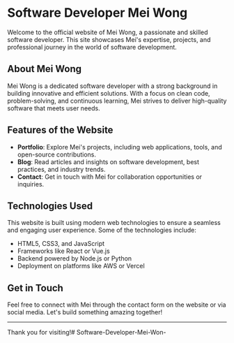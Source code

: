 # Software Developer Mei Wong

Welcome to the official website of Mei Wong, a passionate and skilled software developer. This site showcases Mei's expertise, projects, and professional journey in the world of software development.

## About Mei Wong

Mei Wong is a dedicated software developer with a strong background in building innovative and efficient solutions. With a focus on clean code, problem-solving, and continuous learning, Mei strives to deliver high-quality software that meets user needs.

## Features of the Website

- **Portfolio**: Explore Mei's projects, including web applications, tools, and open-source contributions.
- **Blog**: Read articles and insights on software development, best practices, and industry trends.
- **Contact**: Get in touch with Mei for collaboration opportunities or inquiries.

## Technologies Used

This website is built using modern web technologies to ensure a seamless and engaging user experience. Some of the technologies include:

- HTML5, CSS3, and JavaScript
- Frameworks like React or Vue.js
- Backend powered by Node.js or Python
- Deployment on platforms like AWS or Vercel

## Get in Touch

Feel free to connect with Mei through the contact form on the website or via social media. Let's build something amazing together!

---
Thank you for visiting!# Software-Developer-Mei-Won-
